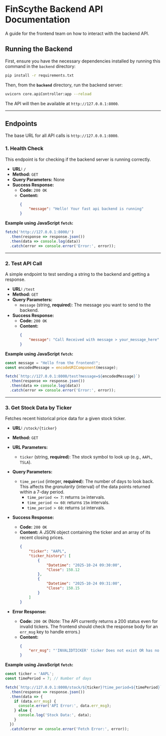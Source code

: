 # FinScythe Backend API Documentation

A guide for the frontend team on how to interact with the backend API.

## Running the Backend

First, ensure you have the necessary dependencies installed by running this command in the `backend` directory:
```bash
pip install -r requirements.txt
```
Then, from the **`backend`** directory, run the backend server:
```bash
uvicorn core.apiController:app --reload
```
The API will then be available at `http://127.0.0.1:8000`.

---

## Endpoints

The base URL for all API calls is `http://127.0.0.1:8000`.

### 1. Health Check

This endpoint is for checking if the backend server is running correctly.

-   **URL:** `/`
-   **Method:** `GET`
-   **Query Parameters:** None
-   **Success Response:**
    -   **Code:** `200 OK`
    -   **Content:** 
        ```json
        {
            "message": "Hello! Your fast api backend is running"
        }
        ```

**Example using JavaScript `fetch`:**
```javascript
fetch('http://127.0.0.1:8000/')
  .then(response => response.json())
  .then(data => console.log(data))
  .catch(error => console.error('Error:', error));
```

---

### 2. Test API Call

A simple endpoint to test sending a string to the backend and getting a response.

-   **URL:** `/test`
-   **Method:** `GET`
-   **Query Parameters:**
    -   `message` (string, **required**): The message you want to send to the backend.
-   **Success Response:**
    -   **Code:** `200 OK`
    -   **Content:** 
        ```json
        {
            "message": "Call Received with message > your_message_here"
        }
        ```

**Example using JavaScript `fetch`:**
```javascript
const message = "Hello from the frontend!";
const encodedMessage = encodeURIComponent(message);

fetch(`http://127.0.0.1:8000/test?message=${encodedMessage}`)
  .then(response => response.json())
  .then(data => console.log(data))
  .catch(error => console.error('Error:', error));
```

---

### 3. Get Stock Data by Ticker

Fetches recent historical price data for a given stock ticker.

-   **URL:** `/stock/{ticker}`
-   **Method:** `GET`
-   **URL Parameters:**
    -   `ticker` (string, **required**): The stock symbol to look up (e.g., `AAPL`, `TSLA`).
-   **Query Parameters:**
    -   `time_period` (integer, **required**): The number of days to look back. This affects the *granularity* (interval) of the data points returned within a 7-day period.
        -   `time_period <= 7`: returns `1m` intervals.
        -   `time_period <= 60`: returns `15m` intervals.
        -   `time_period > 60`: returns `1d` intervals.

-   **Success Response:**
    -   **Code:** `200 OK`
    -   **Content:** A JSON object containing the ticker and an array of its recent closing prices.
        ```json
        {
            "ticker": "AAPL",
            "ticker_history": [
                {
                    "Datetime": "2025-10-24 09:30:00",
                    "Close": 150.12
                },
                {
                    "Datetime": "2025-10-24 09:31:00",
                    "Close": 150.15
                }
            ]
        }
        ```

-   **Error Response:**
    -   **Code:** `200 OK` (Note: The API currently returns a 200 status even for invalid tickers. The frontend should check the response body for an `err_msg` key to handle errors.)
    -   **Content:**
        ```json
        {
            "err_msg": "'INVALIDTICKER' ticker Does not exist OR has no retrievable data"
        }
        ```

**Example using JavaScript `fetch`:**
```javascript
const ticker = 'AAPL';
const timePeriod = 7; // Number of days

fetch(`http://127.0.0.1:8000/stock/${ticker}?time_period=${timePeriod}`)
  .then(response => response.json())
  .then(data => {
    if (data.err_msg) {
      console.error('API Error:', data.err_msg);
    } else {
      console.log('Stock Data:', data);
    }
  })
  .catch(error => console.error('Fetch Error:', error));
```
